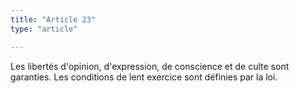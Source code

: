 ```yaml
---
title: "Article 23"
type: "article"

---
```




Les libertés d'opinion, d'expression, de conscience et de culte sont garanties. Les conditions de lent exercice sont définies par la loi.
